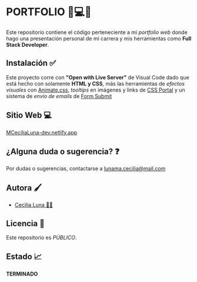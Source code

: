 # PORTFOLIO 📱💻💡

Este repositorio contiene el código perteneciente a mi _portfolio web_ donde hago una presentación personal de mi carrera y mis herramientas como **Full Stack Developer**.

## Instalación ✅

Este proyecto corre con **"Open with Live Server"** de Visual Code dado que está hecho con solamente **HTML y CSS**, más las herramientas de _efectos visuales_ con [Animate.css](https://animate.style/), _tooltips_ en imágenes y links de [CSS Portal](https://www.cssportal.com/css-tooltip-generator/) y un sistema de _envío de emails_ de [Form Submit](https://formsubmit.co/)

## Sitio Web 💻

[MCeciliaLuna-dev.netlify.app](https://MCeciliaLuna-dev.netlify.app/)

## ¿Alguna duda o sugerencia? ❓

Por dudas o sugerencias, contactarse a lunama.cecilia@mail.com

## Autora 🖌️

- [Cecilia Luna 👩‍💻](https://github.com/MCeciliaLuna)

## Licencia 🤝

Este repositorio es _PÚBLICO_.

## Estado 📈

**TERMINADO**
